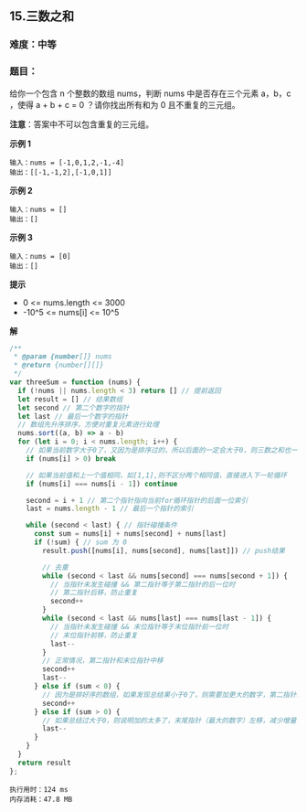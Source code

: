 ## 15.三数之和
### 难度：中等  

### 题目：  
给你一个包含 n 个整数的数组 nums，判断 nums 中是否存在三个元素 a，b，c ，使得 a + b + c = 0 ？请你找出所有和为 0 且不重复的三元组。  

**注意**：答案中不可以包含重复的三元组。


**示例 1**

```
输入：nums = [-1,0,1,2,-1,-4]
输出：[[-1,-1,2],[-1,0,1]]
```
**示例 2**

```
输入：nums = []
输出：[]
```
**示例 3**

```
输入：nums = [0]
输出：[]
```


**提示**
+ 0 <= nums.length <= 3000
+ -10^5 <= nums[i] <= 10^5

**解**
```js
/**
 * @param {number[]} nums
 * @return {number[][]}
 */
var threeSum = function (nums) {
  if (!nums || nums.length < 3) return [] // 提前返回
  let result = [] // 结果数组
  let second // 第二个数字的指针
  let last // 最后一个数字的指针
  // 数组先升序排序，方便对重复元素进行处理
  nums.sort((a, b) => a - b)
  for (let i = 0; i < nums.length; i++) {
    // 如果当前数字大于0了，又因为是排序过的，所以后面的一定会大于0，则三数之和也一定大于0，所以直接不再循环
    if (nums[i] > 0) break

    // 如果当前值和上一个值相同，如[1,1],则不区分两个相同值，直接进入下一轮循环
    if (nums[i] === nums[i - 1]) continue

    second = i + 1 // 第二个指针指向当前for循环指针的后面一位索引
    last = nums.length - 1 // 最后一个指针的索引

    while (second < last) { // 指针碰撞条件
      const sum = nums[i] + nums[second] + nums[last]
      if (!sum) { // sum 为 0
        result.push([nums[i], nums[second], nums[last]]) // push结果

        // 去重
        while (second < last && nums[second] === nums[second + 1]) {
          // 当指针未发生碰撞 && 第二指针等于第二指针的后一位时
          // 第二指针后移，防止重复
          second++
        }
        while (second < last && nums[last] === nums[last - 1]) {
          // 当指针未发生碰撞 && 末位指针等于末位指针前一位时
          // 末位指针前移，防止重复
          last--
        }
        // 正常情况，第二指针和末位指针中移
        second++
        last--
      } else if (sum < 0) {
        // 因为是排好序的数组，如果发现总结果小于0了，则需要加更大的数字，第二指针右移
        second++
      } else if (sum > 0) {
        // 如果总结过大于0，则说明加的太多了，末尾指针（最大的数字）左移，减少增量
        last--
      }
    }
  }
  return result
};
```
```
执行用时：124 ms
内存消耗：47.8 MB
```